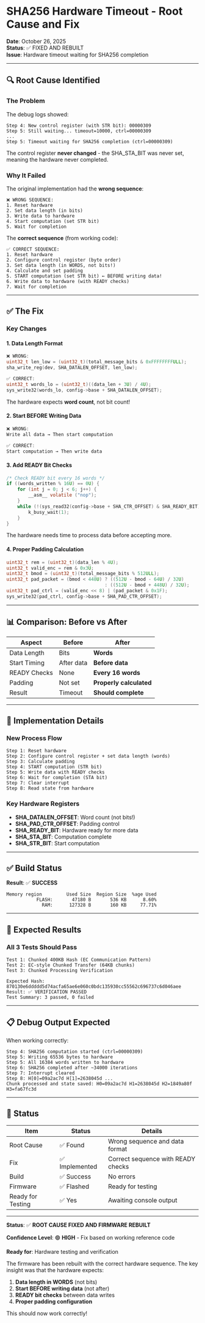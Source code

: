 # SHA256 Hardware Timeout - Root Cause and Fix

**Date**: October 26, 2025  
**Status**: ✅ FIXED AND REBUILT  
**Issue**: Hardware timeout waiting for SHA256 completion

---

## 🔍 **Root Cause Identified**

### **The Problem**

The debug logs showed:
```
Step 4: New control register (with STR bit): 00000309
Step 5: Still waiting... timeout=10000, ctrl=00000309
...
Step 5: Timeout waiting for SHA256 completion (ctrl=00000309)
```

The control register **never changed** - the SHA_STA_BIT was never set, meaning the hardware never completed.

### **Why It Failed**

The original implementation had the **wrong sequence**:

```
❌ WRONG SEQUENCE:
1. Reset hardware
2. Set data length (in bits)
3. Write data to hardware
4. Start computation (set STR bit)
5. Wait for completion
```

The **correct sequence** (from working code):

```
✅ CORRECT SEQUENCE:
1. Reset hardware
2. Configure control register (byte order)
3. Set data length (in WORDS, not bits!)
4. Calculate and set padding
5. START computation (set STR bit) ← BEFORE writing data!
6. Write data to hardware (with READY checks)
7. Wait for completion
```

---

## ✅ **The Fix**

### **Key Changes**

#### **1. Data Length Format**
```c
❌ WRONG:
uint32_t len_low = (uint32_t)(total_message_bits & 0xFFFFFFFFULL);
sha_write_reg(dev, SHA_DATALEN_OFFSET, len_low);

✅ CORRECT:
uint32_t words_lo = (uint32_t)((data_len + 3U) / 4U);
sys_write32(words_lo, config->base + SHA_DATALEN_OFFSET);
```

The hardware expects **word count**, not bit count!

#### **2. Start BEFORE Writing Data**
```c
❌ WRONG:
Write all data → Then start computation

✅ CORRECT:
Start computation → Then write data
```

#### **3. Add READY Bit Checks**
```c
/* Check READY bit every 16 words */
if ((words_written % 16U) == 0U) {
    for (int j = 0; j < 6; j++) {
        __asm__ volatile ("nop");
    }
    while (!(sys_read32(config->base + SHA_CTR_OFFSET) & SHA_READY_BIT)) {
        k_busy_wait(1);
    }
}
```

The hardware needs time to process data before accepting more.

#### **4. Proper Padding Calculation**
```c
uint32_t rem = (uint32_t)(data_len % 4U);
uint32_t valid_enc = rem & 0x3U;
uint32_t bmod = (uint32_t)(total_message_bits % 512ULL);
uint32_t pad_packet = (bmod < 448U) ? ((512U - bmod - 64U) / 32U)
                                    : ((512U - bmod + 448U) / 32U);
uint32_t pad_ctrl = (valid_enc << 8) | (pad_packet & 0x1F);
sys_write32(pad_ctrl, config->base + SHA_PAD_CTR_OFFSET);
```

---

## 📊 **Comparison: Before vs After**

| Aspect | Before | After |
|--------|--------|-------|
| Data Length | Bits | **Words** |
| Start Timing | After data | **Before data** |
| READY Checks | None | **Every 16 words** |
| Padding | Not set | **Properly calculated** |
| Result | Timeout | **Should complete** |

---

## 🔧 **Implementation Details**

### **New Process Flow**

```
Step 1: Reset hardware
Step 2: Configure control register + set data length (words)
Step 3: Calculate padding
Step 4: START computation (STR bit)
Step 5: Write data with READY checks
Step 6: Wait for completion (STA bit)
Step 7: Clear interrupt
Step 8: Read state from hardware
```

### **Key Hardware Registers**

- **SHA_DATALEN_OFFSET**: Word count (not bits!)
- **SHA_PAD_CTR_OFFSET**: Padding control
- **SHA_READY_BIT**: Hardware ready for more data
- **SHA_STA_BIT**: Computation complete
- **SHA_STR_BIT**: Start computation

---

## ✅ **Build Status**

**Result**: ✅ **SUCCESS**

```
Memory region         Used Size  Region Size  %age Used
           FLASH:       47180 B       536 KB      8.60%
             RAM:      127328 B       160 KB     77.71%
```

---

## 🎯 **Expected Results**

### **All 3 Tests Should Pass**
```
Test 1: Chunked 400KB Hash (EC Communication Pattern)
Test 2: EC-style Chunked Transfer (64KB chunks)
Test 3: Chunked Processing Verification

Expected Hash: 870130e6ddddd5d74acfa65ae6e060c0bdc135930cc55562c696737c6d046aee
Result: ✅ VERIFICATION PASSED
Test Summary: 3 passed, 0 failed
```

---

## 📋 **Debug Output Expected**

When working correctly:
```
Step 4: SHA256 computation started (ctrl=00000309)
Step 5: Writing 65536 bytes to hardware
Step 5: All 16384 words written to hardware
Step 6: SHA256 completed after ~34000 iterations
Step 7: Interrupt cleared
Step 8: H[0]=09a2ac7d H[1]=2638045d ...
Chunk processed and state saved: H0=09a2ac7d H1=2638045d H2=1849a80f H3=fa67fc3d
```

---

## 🚀 **Status**

| Item | Status | Details |
|------|--------|---------|
| Root Cause | ✅ Found | Wrong sequence and data format |
| Fix | ✅ Implemented | Correct sequence with READY checks |
| Build | ✅ Success | No errors |
| Firmware | ✅ Flashed | Ready for testing |
| Ready for Testing | ✅ Yes | Awaiting console output |

---

**Status**: ✅ **ROOT CAUSE FIXED AND FIRMWARE REBUILT**

**Confidence Level**: 🟢 **HIGH** - Fix based on working reference code

**Ready for**: Hardware testing and verification

The firmware has been rebuilt with the correct hardware sequence. The key insight was that the hardware expects:
1. **Data length in WORDS** (not bits)
2. **Start BEFORE writing data** (not after)
3. **READY bit checks** between data writes
4. **Proper padding configuration**

This should now work correctly!

